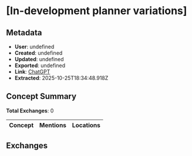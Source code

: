 # \[In-development planner variations\]

## Metadata

- **User**: undefined
- **Created**: undefined
- **Updated**: undefined
- **Exported**: undefined
- **Link**: [ChatGPT](undefined)
- **Extracted**: 2025-10-25T18:34:48.918Z

## Concept Summary

**Total Exchanges**: 0

| Concept | Mentions | Locations |
|---------|----------|----------|

## Exchanges

